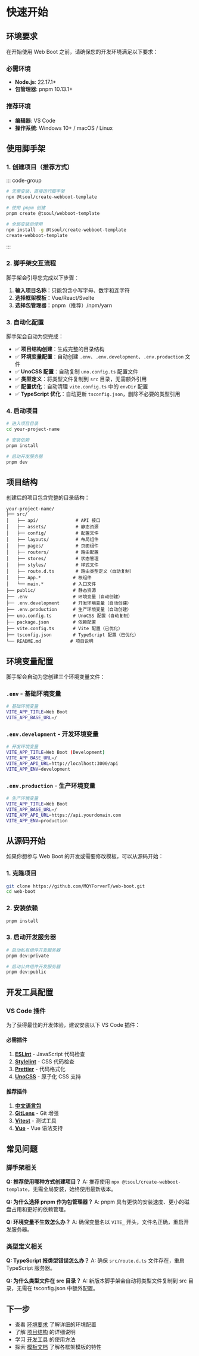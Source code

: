 # 快速开始

## 环境要求

在开始使用 Web Boot 之前，请确保您的开发环境满足以下要求：

### 必需环境

- **Node.js**: 22.17.1+
- **包管理器**: pnpm 10.13.1+

### 推荐环境

- **编辑器**: VS Code
- **操作系统**: Windows 10+ / macOS / Linux

## 使用脚手架

### 1. 创建项目（推荐方式）

::: code-group

```bash [npx (推荐)]
# 无需安装，直接运行脚手架
npx @tsoul/create-webboot-template
```

```bash [pnpm]
# 使用 pnpm 创建
pnpm create @tsoul/webboot-template
```

```bash [npm]
# 全局安装后使用
npm install -g @tsoul/create-webboot-template
create-webboot-template
```

:::

### 2. 脚手架交互流程

脚手架会引导您完成以下步骤：

1. **输入项目名称**：只能包含小写字母、数字和连字符
2. **选择框架模板**：Vue/React/Svelte
3. **选择包管理器**：pnpm（推荐）/npm/yarn

### 3. 自动化配置

脚手架会自动为您完成：

- ✅ **项目结构创建**：生成完整的目录结构
- ✅ **环境变量配置**：自动创建 `.env`、`.env.development`、`.env.production` 文件
- ✅ **UnoCSS 配置**：自动复制 `uno.config.ts` 配置文件
- ✅ **类型定义**：将类型文件复制到 `src` 目录，无需额外引用
- ✅ **配置优化**：自动清理 `vite.config.ts` 中的 `envDir` 配置
- ✅ **TypeScript 优化**：自动更新 `tsconfig.json`，删除不必要的类型引用

### 4. 启动项目

```bash
# 进入项目目录
cd your-project-name

# 安装依赖
pnpm install

# 启动开发服务器
pnpm dev
```

## 项目结构

创建后的项目包含完整的目录结构：

```
your-project-name/
├── src/
│   ├── api/              # API 接口
│   ├── assets/           # 静态资源
│   ├── config/           # 配置文件
│   ├── layouts/          # 布局组件
│   ├── pages/            # 页面组件
│   ├── routers/          # 路由配置
│   ├── stores/           # 状态管理
│   ├── styles/           # 样式文件
│   ├── route.d.ts        # 路由类型定义（自动复制）
│   ├── App.*            # 根组件
│   └── main.*           # 入口文件
├── public/              # 静态资源
├── .env                 # 环境变量（自动创建）
├── .env.development     # 开发环境变量（自动创建）
├── .env.production      # 生产环境变量（自动创建）
├── uno.config.ts        # UnoCSS 配置（自动复制）
├── package.json         # 依赖配置
├── vite.config.ts       # Vite 配置（已优化）
├── tsconfig.json        # TypeScript 配置（已优化）
└── README.md           # 项目说明
```

## 环境变量配置

脚手架会自动为您创建三个环境变量文件：

### `.env` - 基础环境变量

```bash
# 基础环境变量
VITE_APP_TITLE=Web Boot
VITE_APP_BASE_URL=/
```

### `.env.development` - 开发环境变量

```bash
# 开发环境变量
VITE_APP_TITLE=Web Boot (Development)
VITE_APP_BASE_URL=/
VITE_APP_API_URL=http://localhost:3000/api
VITE_APP_ENV=development
```

### `.env.production` - 生产环境变量

```bash
# 生产环境变量
VITE_APP_TITLE=Web Boot
VITE_APP_BASE_URL=/
VITE_APP_API_URL=https://api.yourdomain.com
VITE_APP_ENV=production
```

## 从源码开始

如果你想参与 Web Boot 的开发或需要修改模板，可以从源码开始：

### 1. 克隆项目

```bash
git clone https://github.com/MQYForverT/web-boot.git
cd web-boot
```

### 2. 安装依赖

```bash
pnpm install
```

### 3. 启动开发服务器

```bash
# 启动私有组件开发服务器
pnpm dev:private

# 启动公共组件开发服务器
pnpm dev:public
```

## 开发工具配置

### VS Code 插件

为了获得最佳的开发体验，建议安装以下 VS Code 插件：

#### 必需插件

1. **[ESLint](https://marketplace.visualstudio.com/items?itemName=dbaeumer.vscode-eslint)** - JavaScript 代码检查
2. **[Stylelint](https://marketplace.visualstudio.com/items?itemName=stylelint.vscode-stylelint)** - CSS 代码检查
3. **[Prettier](https://marketplace.visualstudio.com/items?itemName=esbenp.prettier-vscode)** - 代码格式化
4. **[UnoCSS](https://marketplace.visualstudio.com/items?itemName=antfu.unocss)** - 原子化 CSS 支持

#### 推荐插件

1. **[中文语言包](https://marketplace.visualstudio.com/items?itemName=MS-CEINTL.vscode-language-pack-zh-hans)**
2. **[GitLens](https://marketplace.visualstudio.com/items?itemName=eamodio.gitlens)** - Git 增强
3. **[Vitest](https://marketplace.visualstudio.com/items?itemName=vitest.explorer)** - 测试工具
4. **[Vue](https://marketplace.visualstudio.com/items?itemName=Vue.volar)** - Vue 语法支持

## 常见问题

### 脚手架相关

**Q: 推荐使用哪种方式创建项目？**
A: 推荐使用 `npx @tsoul/create-webboot-template`，无需全局安装，始终使用最新版本。

**Q: 为什么选择 pnpm 作为包管理器？**
A: pnpm 具有更快的安装速度、更小的磁盘占用和更好的依赖管理。

**Q: 环境变量不生效怎么办？**
A: 确保变量名以 `VITE_` 开头，文件名正确，重启开发服务器。

### 类型定义相关

**Q: TypeScript 报类型错误怎么办？**
A: 确保 `src/route.d.ts` 文件存在，重启 TypeScript 服务器。

**Q: 为什么类型文件在 src 目录？**
A: 新版本脚手架会自动将类型文件复制到 src 目录，无需在 tsconfig.json 中额外配置。

## 下一步

- 查看 [环境要求](./requirements.md) 了解详细的环境配置
- 了解 [项目结构](./structure.md) 的详细说明
- 学习 [开发工具](./dev-tools.md) 的使用方法
- 探索 [模板文档](../templates/) 了解各框架模板的特性
